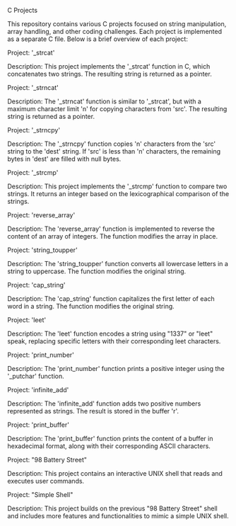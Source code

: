 C Projects

This repository contains various C projects focused on string manipulation, array handling, and other coding challenges. Each project is implemented as a separate C file. Below is a brief overview of each project:

Project: '_strcat'

Description: This project implements the '_strcat' function in C, which concatenates two strings. The resulting string is returned as a pointer.

Project: '_strncat'

Description: The '_strncat' function is similar to '_strcat', but with a maximum character limit 'n' for copying characters from 'src'. The resulting string is returned as a pointer.

Project: '_strncpy'

Description: The '_strncpy' function copies 'n' characters from the 'src' string to the 'dest' string. If 'src' is less than 'n' characters, the remaining bytes in 'dest' are filled with null bytes.

Project: '_strcmp'

Description: This project implements the '_strcmp' function to compare two strings. It returns an integer based on the lexicographical comparison of the strings.

Project: 'reverse_array'

Description: The 'reverse_array' function is implemented to reverse the content of an array of integers. The function modifies the array in place.

Project: 'string_toupper'

Description: The 'string_toupper' function converts all lowercase letters in a string to uppercase. The function modifies the original string.

Project: 'cap_string'

Description: The 'cap_string' function capitalizes the first letter of each word in a string. The function modifies the original string.

Project: 'leet'

Description: The 'leet' function encodes a string using "1337" or "leet" speak, replacing specific letters with their corresponding leet characters.

Project: 'print_number'

Description: The 'print_number' function prints a positive integer using the '_putchar' function.

Project: 'infinite_add'

Description: The 'infinite_add' function adds two positive numbers represented as strings. The result is stored in the buffer 'r'.

Project: 'print_buffer'

Description: The 'print_buffer' function prints the content of a buffer in hexadecimal format, along with their corresponding ASCII characters.

Project: "98 Battery Street"

Description: This project contains an interactive UNIX shell that reads and executes user commands.

Project: "Simple Shell"

Description: This project builds on the previous "98 Battery Street" shell and includes more features and functionalities to mimic a simple UNIX shell.
